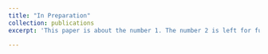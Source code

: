 ```yaml
---
title: "In Preparation"
collection: publications
excerpt: 'This paper is about the number 1. The number 2 is left for future work.'

---
```

